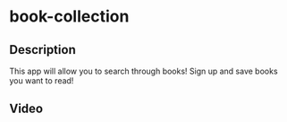 # book-collection

## Description
This app will allow you to search through books! Sign up and save books you want to read!

## Video
